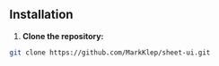 ## Installation

1. **Clone the repository:**

```bash
git clone https://github.com/MarkKlep/sheet-ui.git
```
